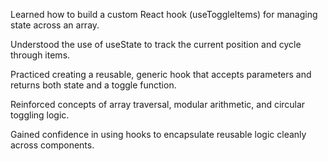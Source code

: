 Learned how to build a custom React hook (useToggleItems) for managing state across an array.

Understood the use of useState to track the current position and cycle through items.

Practiced creating a reusable, generic hook that accepts parameters and returns both state and a toggle function.

Reinforced concepts of array traversal, modular arithmetic, and circular toggling logic.

Gained confidence in using hooks to encapsulate reusable logic cleanly across components.